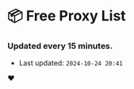 # :package: Free Proxy List
### Updated every 15 minutes.

- Last updated: `2024-10-24 20:41`

:heart:
